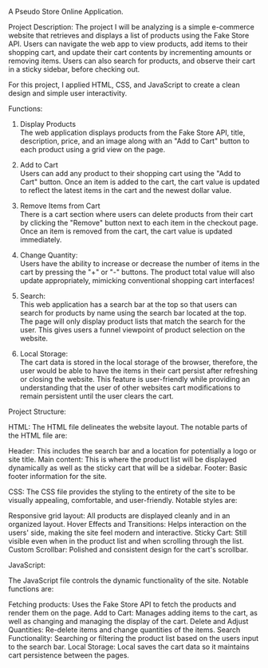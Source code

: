 A Pseudo Store Online Application.

Project Description:
The project I will be analyzing is a simple e-commerce website that retrieves and displays a list of products using the Fake Store API. 
Users can navigate the web app to view products, add items to their shopping cart, and update their cart contents by incrementing amounts or removing items. 
Users can also search for products, and observe their cart in a sticky sidebar, before checking out.

For this project, I applied HTML, CSS, and JavaScript to create a clean design and simple user interactivity. 

Functions:

1. Display Products   
The web application displays products from the Fake Store API, title, description, price, and an image along with an "Add to Cart" button to each product using a grid view on the page.

2. Add to Cart   
Users can add any product to their shopping cart using the "Add to Cart" button. Once an item is added to the cart, the cart value is updated to reflect the latest items in the cart and the newest dollar value.
  
3. Remove Items from Cart    
There is a cart section where users can delete products from their cart by clicking the "Remove" button next to each item in the checkout page.
Once an item is removed from the cart, the cart value is updated immediately.
   
4. Change Quantity:      
Users have the ability to increase or decrease the number of items in the cart by pressing the "+" or "-" buttons.
The product total value will also update appropriately, mimicking conventional shopping cart interfaces!
 
5. Search:     
This web application has a search bar at the top so that users can search for products by name using the search bar located at the top.
The page will only display product lists that match the search for the user. This gives users a funnel viewpoint of product selection on the website.

6. Local Storage:      
The cart data is stored in the local storage of the browser, therefore, the user would be able to have the items in their cart persist after refreshing or closing the website.
This feature is user-friendly while providing an understanding that the user of other websites cart modifications to remain persistent until the user clears the cart.

Project Structure:

HTML:
The HTML file delineates the website layout. The notable parts of the HTML file are:

Header: This includes the search bar and a location for potentially a logo or site title.
Main content: This is where the product list will be displayed dynamically as well as the sticky cart that will be a sidebar.
Footer: Basic footer information for the site.

CSS:
The CSS file provides the styling to the entirety of the site to be visually appealing, comfortable, and user-friendly. Notable styles are:

Responsive grid layout: All products are displayed cleanly and in an organized layout.
Hover Effects and Transitions: Helps interaction on the users' side, making the site feel modern and interactive.
Sticky Cart: Still visible even when in the product list and when scrolling through the list.
Custom Scrollbar: Polished and consistent design for the cart's scrollbar.

JavaScript:

The JavaScript file controls the dynamic functionality of the site. Notable functions are:

Fetching products: Uses the Fake Store API to fetch the products and render them on the page.
Add to Cart: Manages adding items to the cart, as well as changing and managing the display of the cart.
Delete and Adjust Quantities: Re-delete items and change quantities of the items.
Search Functionality: Searching or filtering the product list based on the users input to the search bar.
Local Storage: Local saves the cart data so it maintains cart persistence between the pages. 
